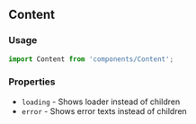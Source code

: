 ## Content

### Usage

```js
import Content from 'components/Content';
```

### Properties

* `loading` - Shows loader instead of children
* `error` - Shows error texts instead of children
